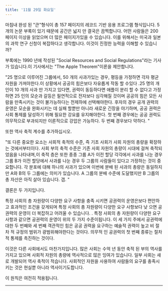 ```yaml
---
title: '11월 29일 화요일'
---
```

마침내 완성 된 "큰"형식이 총 157 페이지의 레코드 기반 응용 프로그램 형식입니다. 5 개의 논문 부록이 있기 때문에 공간은 넓지 만 결국은 끔찍합니다. 어떤 사람들은 200 페이지 이상을 읽었으며 더 많은 페이지가있을 수 있습니다. 이를 위해서는 미국과 일본의 과학 연구 신청이 복잡하다고 생각합니다. 이것이 진정한 능력을 이해할 수 있습니까?

부록에는 1990 년에 작성된 "Social Resources and Social Regulations"라는 기사가 있습니다.이 기사에서는 "The Apple Theorem"이론을 제안합니다.

"25 명으로 이루어진 그룹에서, 50 개의 사과가있는 경우, 평등을 가정하면 각자 평균 자원을 가져야한다.이 상황에서 공공의 힘은보다 자유롭게 작동 할 수있다 .25 명의 개인이 10 개의 사과 만 가지고 있다면, 권력이 동등하다면 애플이 분리 할 수 ​​없다고 가정하면 25 인의 모순과 갈등은 필연적으로 전자보다 심각해질 것이며 공공의 힘은 모든 사람을 만족시키는 것이 불가능하다는 전제하에 선택해야한다. 후자의 경우 공개 권력의 운영은 모순을 완화시키는 데 실패 할뿐만 아니라 새로운 긴장을 야기하며, 공공 권력은 사회 통제를 달성하기 위해 필요한 강요를 유지해야한다. 첫 번째 경우에는 공공 권력도 의무적으로 부과되지만 이론적으로 강압은 가능하다. 두 번째 경우보다 약하다. "

또한 역사 축적 계수를 추가하십시오.

"또 다른 중요한 요소는 사회적 축적의 수준, 즉 기초 사회가 사회 자원의 총량을 확장하는 것에서부터이다. 사회 부의 축적 수준은 기존 사회 자원의 총량이 시대에 걸쳐 축적되었음을 나타내며,이 축적 층은 또한 종종 그룹 A가 이전 할당 각각에서 사과를 나눈 경우 그룹 B가 이전 할당에서 사과를 나눈 경우 두 그룹의 사람들이 있다고 가정하는 것이 중요합니다. 각 분포에 대해 하나의 사과가 있으며 이번에 분배 된 사과의 총량은 동일하지만 A와 B의 두 그룹에는 의미가 있습니다. A 그룹의 분배 수준에 도달했지만 B 그룹의 총 자산은 아직 살아 있습니다. 갭. "

결론은 두 가지입니다.

특정 사회의 총 자원량이 다양한 요구 사항을 충족 시키면 공권력의 운영은보다 편안하고 효과적인 조건을 갖게되며 특정 사회의 총 자원량이 다양한 요구 사항보다 낮 으면 공권력의 운영이 더 복잡하고 어려울 수 있습니다. . 특정 사회의 총 자원량이 다양한 요구 사항과 같으면 공권력의 운영이 위의 두 가지 수준이됩니다. 이 세 가지 주에서 공권력에 대한 두 번째와 세 번째 객관적인 힘은 공공 권력을 요구하는 예술적 권력이 높고 비 절차 적 규정의 범위가 광범위해야한다는 것이다. 의무적 인 공권력의 첫 번째 종류는 절차 적 통제를 촉진하는 것이다.

이것은 다른 사회에서도 마찬가지입니다. 많은 사회는 수억 년 동안 축적 된 부의 역사를 가지고 있으며 사회적 자원의 총량에 역사적으로 많은 잉여가 있습니다. 일부 사회는 새로 개발되어 역사 축적이 적습니다. 사회적인 자원을 사용하여 사람들의 요구를 충족시키는 것은 현실뿐 아니라 역사이기도합니다.

이 원칙은 여전히 ​​적용됩니다.

--------------------------------------

